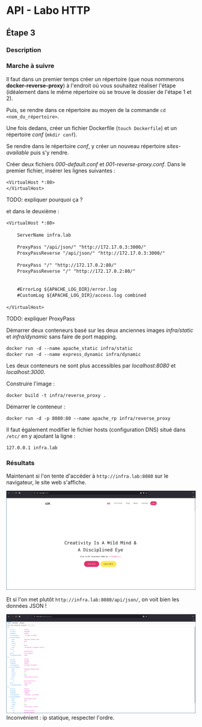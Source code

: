 # API - Labo HTTP
## Étape 3
### Description
### Marche à suivre

Il faut dans un premier temps créer un répertoire (que nous nommerons **docker-reverse-proxy**) à l'endroit où vous souhaitez réaliser l'étape (idéalement dans le même répertoire où se trouve le dossier de l'étape 1 et 2). 

Puis, se rendre dans ce répertoire au moyen de la commande `cd <nom_du_répertoire>`.

Une fois dedans, créer un fichier Dockerfile (`touch Dockerfile`) et un répertoire *conf* 
(`mkdir conf`).

Se rendre dans le répertoire *conf*, y créer un nouveau répertoire *sites-available* puis s'y rendre.

Créer deux fichiers *000-default.conf* et *001-reverse-proxy.conf*.
Dans le premier fichier, insérer les lignes suivantes :

```
<VirtualHost *:80>
</VirtualHost>
```
TODO: expliquer pourquoi ça ?

et dans le deuxième :
```
<VirtualHost *:80>
	
	ServerName infra.lab

	ProxyPass "/api/json/" "http://172.17.0.3:3000/"
	ProxyPassReverse "/api/json/" "http://172.17.0.3:3000/"
	
	ProxyPass "/" "http://172.17.0.2:80/"
	ProxyPassReverse "/" "http://172.17.0.2:80/"
	

	#ErrorLog ${APACHE_LOG_DIR}/error.log
	#CustomLog ${APACHE_LOG_DIR}/access.log combined
	
</VirtualHost>

```
TODO: expliquer ProxyPass

Démarrer deux conteneurs basé sur les deux anciennes images *infra/static* et *infra/dynamic* sans faire de port mapping.

```
docker run -d --name apache_static infra/static
docker run -d --name express_dynamic infra/dynamic
```
Les deux conteneurs ne sont plus accessibles par *localhost:8080* et *localhost:3000*.

Construire l'image :
```
docker build -t infra/reverse_proxy .
```
Démarrer le conteneur :
```
docker run -d -p 8080:80 --name apache_rp infra/reverse_proxy
```
Il faut également modifier le fichier hosts (configuration DNS) situé dans `/etc/` en y ajoutant la ligne :
```
127.0.0.1 infra.lab
```

### Résultats

Maintenant si l'on tente d'accéder à `http://infra.lab:8080` sur le navigateur, le site web s'affiche. 

![image du site statique](figures/step3-check-rp1-OK.png)

Et si l'on met plutôt `http://infra.lab:8080/api/json/`, on voit bien les données JSON !

![image des données JSON](figures/step3-check-rp2-OK.png)
Inconvénient : ip statique, respecter l'ordre.


